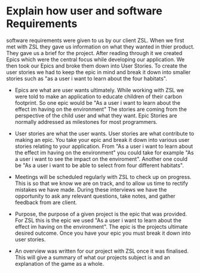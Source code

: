 # Explain how user and software Requirements
software requirements were given to us by our client ZSL. When we first met with ZSL they gave us information on what they wanted in thier product. They gave us a brief for the project. After reading through it we created Epics which were the central focus while developing our application. We then took our Epics and broke them down into User Stories. To create the user stories we had to keep the epic in mind and break it down into smaller stories such as "as a user i want to learn about the four habitats".

- Epics are what are user wants ultimately. While working with ZSL we were told to make an application to educate children of their carbon footprint. So one epic would be "As a user i want to learn about the effect im having on the environment" The stories are coming from the perspective of the child user and what they want. Epic Stories are normally addressed as milestones for most programmers. 

- User stories are what the user wants. User stories are what contribute to making an epic. You take your epic and break it down into various user stories relating to your application. From "As a user i want to learn about the effect im having on the environment" you could take for example "As a user i want to see the impact on the enviroment". Another one could be "As a user i want to be able to select from four different habitats".

- Meetings will be scheduled regularly with ZSL to check up on progress. This is so that we know we are on track, and to allow us time to rectify mistakes we have made. During these interviews we have the opportunity to ask any relevant questions, take notes, and gather feedback from are client.

- Purpose, the purpose of a given project is the epic that was provided. For ZSL this is the epic we used "As a user i want to learn about the effect im having on the environment". The epic is the projects ultimate desired outcome. Once you have your epic you must break it down into user stories.

- An overview was written for our project with ZSL once it was finalised. This will give a summary of what our projects subject is and an explanation of the game as a whole. 
